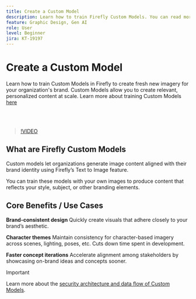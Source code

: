 ```yaml
---
title: Create a Custom Model
description: Learn how to train Firefly Custom Models. You can read more details [here](https://helpx.adobe.com/firefly/web/work-with-enterprise-features/train-custom-models/custom-models-overview.html).
feature: Graphic Design, Gen AI
role: User
level: Beginner
jira: KT-19197
---
```

# Create a Custom Model

Learn how to train Custom Models in Firefly to create fresh new imagery for your organization's brand. Custom Models allow you to create relevant, personalized content at scale. Learn more about training Custom Models [here](https://helpx.adobe.com/firefly/web/work-with-enterprise-features/train-custom-models/custom-models-overview.html)

<br>&nbsp;

>[!VIDEO](https://video.tv.adobe.com/v/3474931?quality=12&learn=on&hidetitle=true)

## What are Firefly Custom Models

Custom models let organizations generate image content aligned with their brand identity using Firefly’s Text to Image feature. 

You can train these models with your own images to produce content that reflects your style, subject, or other branding elements. 

## Core Benefits / Use Cases

**Brand-consistent design** Quickly create visuals that adhere closely to your brand’s aesthetic. 

**Character themes** Maintain consistency for character-based imagery across scenes, lighting, poses, etc. Cuts down time spent in development. 

**Faster concept iterations** Accelerate alignment among stakeholders by showcasing on-brand ideas and concepts sooner. 

>[!IMPORTANT]
>
>Learn more about the [security architecture and data flow of Custom Models](https://www.adobe.com/content/dam/cc/en/trust-center/ungated/whitepapers/creative-cloud/adobe-firefly-custom-models-security-fact-sheet.pdf).
